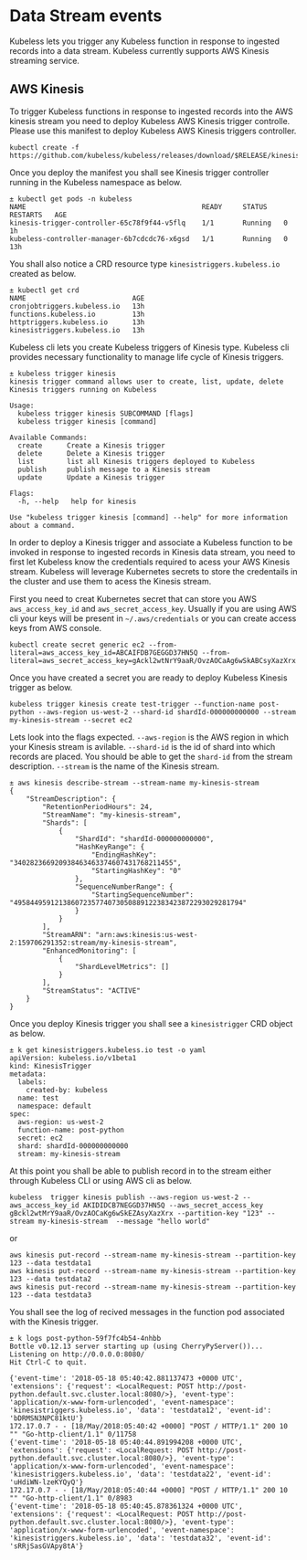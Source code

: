 # Data Stream events

Kubeless lets you trigger any Kubeless function in response to ingested records into a data stream. Kubeless currently supports AWS Kinesis streaming service.

## AWS Kinesis

To trigger Kubeless functions in response to ingested records into the AWS kinesis stream you need to deploy Kubeless AWS Kinesis trigger controlle. Please use this manifest to deploy Kubeless AWS Kinesis triggers controller.

```
kubectl create -f https://github.com/kubeless/kubeless/releases/download/$RELEASE/kinesis-$RELEASE.yaml
```

Once you deploy the manifest you shall see Kinesis trigger controller running in the Kubeless namespace as below.

```console
± kubectl get pods -n kubeless
NAME                                           READY     STATUS    RESTARTS   AGE
kinesis-trigger-controller-65c78f9f44-v5flq    1/1       Running   0          1h
kubeless-controller-manager-6b7cdcdc76-x6gsd   1/1       Running   0          13h
```

You shall also notice a CRD resource type `kinesistriggers.kubeless.io` created as below.
```console
± kubectl get crd
NAME                          AGE
cronjobtriggers.kubeless.io   13h
functions.kubeless.io         13h
httptriggers.kubeless.io      13h
kinesistriggers.kubeless.io   13h
```

Kubeless cli lets you create Kubeless triggers of Kinesis type. Kubeless cli provides necessary functionality to manage life cycle of Kinesis triggers.

```console
± kubeless trigger kinesis
kinesis trigger command allows user to create, list, update, delete Kinesis triggers running on Kubeless

Usage:
  kubeless trigger kinesis SUBCOMMAND [flags]
  kubeless trigger kinesis [command]

Available Commands:
  create      Create a Kinesis trigger
  delete      Delete a Kinesis trigger
  list        list all Kinesis triggers deployed to Kubeless
  publish     publish message to a Kinesis stream
  update      Update a Kinesis trigger

Flags:
  -h, --help   help for kinesis

Use "kubeless trigger kinesis [command] --help" for more information about a command.
```

In order to deploy a Kinesis trigger and associate a Kubeless function to be invoked in response to ingested records in Kinesis data stream, you need to first let Kubeless know the credentials required to acess your AWS Kinesis stream. Kubeless will leverage Kubernetes secrets to store the credentails in the cluster and use them to acess the Kinesis stream.

First you need to creat Kubernetes secret that can store you AWS `aws_access_key_id` and `aws_secret_access_key`. Usually if you are using AWS cli your keys will be present in `~/.aws/credentials` or you can create access keys from AWS console.

```console
kubectl create secret generic ec2 --from-literal=aws_access_key_id=ABCAIFDB7GEGGD37HN5Q --from-literal=aws_secret_access_key=gAckl2wtNrY9aaR/OvzAOCaAg6wSkABCsyXazXrx
```

Once you have created a secret you are ready to deploy Kubeless Kinesis trigger as below.

```console
kubeless trigger kinesis create test-trigger --function-name post-python --aws-region us-west-2 --shard-id shardId-000000000000 --stream my-kinesis-stream --secret ec2
```

Lets look into the flags expected. `--aws-region` is the AWS region in which your Kinesis stream is avilable. `--shard-id` is the id of shard into which records are placed. You should be able to get the `shard-id` from the stream description. `--stream` is the name of the Kinesis stream.

```console
± aws kinesis describe-stream --stream-name my-kinesis-stream
{
    "StreamDescription": {
        "RetentionPeriodHours": 24,
        "StreamName": "my-kinesis-stream",
        "Shards": [
            {
                "ShardId": "shardId-000000000000",
                "HashKeyRange": {
                    "EndingHashKey": "340282366920938463463374607431768211455",
                    "StartingHashKey": "0"
                },
                "SequenceNumberRange": {
                    "StartingSequenceNumber": "49584495912138607235774073050889122383423872293029281794"
                }
            }
        ],
        "StreamARN": "arn:aws:kinesis:us-west-2:159706291352:stream/my-kinesis-stream",
        "EnhancedMonitoring": [
            {
                "ShardLevelMetrics": []
            }
        ],
        "StreamStatus": "ACTIVE"
    }
}
```

Once you deploy Kinesis trigger you shall see a `kinesistrigger` CRD object as below.

```console
± k get kinesistriggers.kubeless.io test -o yaml
apiVersion: kubeless.io/v1beta1
kind: KinesisTrigger
metadata:
  labels:
    created-by: kubeless
  name: test
  namespace: default
spec:
  aws-region: us-west-2
  function-name: post-python
  secret: ec2
  shard: shardId-000000000000
  stream: my-kinesis-stream
```

At this point you shall be able to publish record in to the stream either through Kubeless CLI or using AWS cli as below.

```console
kubeless  trigger kinesis publish --aws-region us-west-2 --aws_access_key_id AKIDIDCB7NEGGD37HN5Q --aws_secret_access_key gBckl2wtMrY9aaR/OvzAOCaKg6wSkEZAsyXazXrx --partition-key "123" --stream my-kinesis-stream  --message "hello world"
```

or

```console
aws kinesis put-record --stream-name my-kinesis-stream --partition-key 123 --data testdata1
aws kinesis put-record --stream-name my-kinesis-stream --partition-key 123 --data testdata2
aws kinesis put-record --stream-name my-kinesis-stream --partition-key 123 --data testdata3
```

You shall see the log of recived messages in the function pod associated with the Kinesis trigger.

```console
± k logs post-python-59f7fc4b54-4nhbb
Bottle v0.12.13 server starting up (using CherryPyServer())...
Listening on http://0.0.0.0:8080/
Hit Ctrl-C to quit.

{'event-time': '2018-05-18 05:40:42.881137473 +0000 UTC', 'extensions': {'request': <LocalRequest: POST http://post-python.default.svc.cluster.local:8080/>}, 'event-type': 'application/x-www-form-urlencoded', 'event-namespace': 'kinesistriggers.kubeless.io', 'data': 'testdata12', 'event-id': 'bDRMSN3NPC81ktU'}
172.17.0.7 - - [18/May/2018:05:40:42 +0000] "POST / HTTP/1.1" 200 10 "" "Go-http-client/1.1" 0/11758
{'event-time': '2018-05-18 05:40:44.891994208 +0000 UTC', 'extensions': {'request': <LocalRequest: POST http://post-python.default.svc.cluster.local:8080/>}, 'event-type': 'application/x-www-form-urlencoded', 'event-namespace': 'kinesistriggers.kubeless.io', 'data': 'testdata22', 'event-id': 'uHdiWN-lzeKYQyQ'}
172.17.0.7 - - [18/May/2018:05:40:44 +0000] "POST / HTTP/1.1" 200 10 "" "Go-http-client/1.1" 0/8983
{'event-time': '2018-05-18 05:40:45.878361324 +0000 UTC', 'extensions': {'request': <LocalRequest: POST http://post-python.default.svc.cluster.local:8080/>}, 'event-type': 'application/x-www-form-urlencoded', 'event-namespace': 'kinesistriggers.kubeless.io', 'data': 'testdata32', 'event-id': 'sRRjSasGVApy8tA'}
```